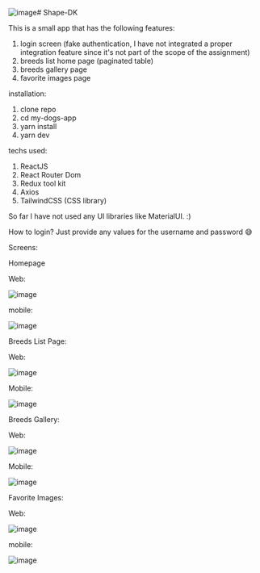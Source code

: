 ![image](https://github.com/gkudemus/Shape-DK/assets/6787094/912df834-0bdc-4e4d-baed-465e212a77ad)# Shape-DK



This is a small app that has the following features:

1. login screen (fake authentication, I have not integrated a proper integration feature since it's not part of the scope of the assignment)
2. breeds list home page  (paginated table)
3. breeds gallery page
4. favorite images page

installation:

1. clone repo
2. cd my-dogs-app
3. yarn install
4. yarn dev

techs used:

1. ReactJS
2. React Router Dom
3. Redux tool kit
4. Axios
5. TailwindCSS (CSS library)

So far I have not used any UI libraries like MaterialUI. :)

How to login? Just provide any values for the username and password 😅

Screens:

Homepage

Web:

![image](https://github.com/gkudemus/Shape-DK/assets/6787094/5f544321-250d-4f9b-896c-33dda2090671)

mobile:

![image](https://github.com/gkudemus/Shape-DK/assets/6787094/c7501d0e-4f70-4aee-98e0-71605c561574)

Breeds List Page:

Web:

![image](https://github.com/gkudemus/Shape-DK/assets/6787094/9c9ce129-3746-461e-94e7-70d13c6f879d)

Mobile:

![image](https://github.com/gkudemus/Shape-DK/assets/6787094/a1eb2e35-cfd4-4e5a-8150-b5fe6f8d7ea7)

Breeds Gallery:

Web:

![image](https://github.com/gkudemus/Shape-DK/assets/6787094/3c987d15-a779-48f2-80c5-cc4a4e7ba030)

Mobile:

![image](https://github.com/gkudemus/Shape-DK/assets/6787094/8a298788-09c8-42eb-86a1-084b253f995e)

Favorite Images:

Web:

![image](https://github.com/gkudemus/Shape-DK/assets/6787094/cadb0a32-01d4-48ee-83e8-e5638cd1d2a0)

mobile:

![image](https://github.com/gkudemus/Shape-DK/assets/6787094/b51cd279-2e00-4659-ad9a-0e8b65c1d610)






